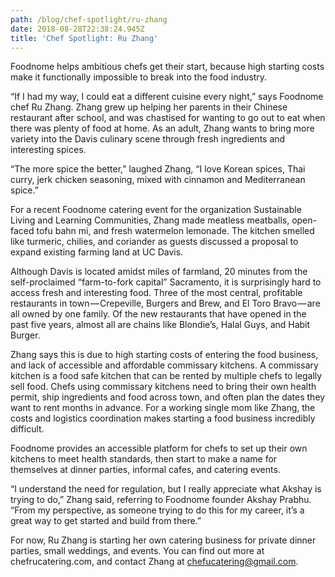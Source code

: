 ```yaml
---
path: /blog/chef-spotlight/ru-zhang
date: 2018-08-28T22:38:24.945Z
title: 'Chef Spotlight: Ru Zhang'
---
```

Foodnome helps ambitious chefs get their start, because high starting costs make it functionally impossible to break into the food industry.

“If I had my way, I could eat a different cuisine every night,” says Foodnome chef Ru Zhang. Zhang grew up helping her parents in their Chinese restaurant after school, and was chastised for wanting to go out to eat when there was plenty of food at home. As an adult, Zhang wants to bring more variety into the Davis culinary scene through fresh ingredients and interesting spices.

“The more spice the better,” laughed Zhang, “I love Korean spices, Thai curry, jerk chicken seasoning, mixed with cinnamon and Mediterranean spice.”

For a recent Foodnome catering event for the organization Sustainable Living and Learning Communities, Zhang made meatless meatballs, open-faced tofu bahn mi, and fresh watermelon lemonade. The kitchen smelled like turmeric, chilies, and coriander as guests discussed a proposal to expand existing farming land at UC Davis.

Although Davis is located amidst miles of farmland, 20 minutes from the self-proclaimed “farm-to-fork capital” Sacramento, it is surprisingly hard to access fresh and interesting food. Three of the most central, profitable restaurants in town — Crepeville, Burgers and Brew, and El Toro Bravo — are all owned by one family. Of the new restaurants that have opened in the past five years, almost all are chains like Blondie’s, Halal Guys, and Habit Burger.

Zhang says this is due to high starting costs of entering the food business, and lack of accessible and affordable commissary kitchens. A commissary kitchen is a food safe kitchen that can be rented by multiple chefs to legally sell food. Chefs using commissary kitchens need to bring their own health permit, ship ingredients and food across town, and often plan the dates they want to rent months in advance. For a working single mom like Zhang, the costs and logistics coordination makes starting a food business incredibly difficult.



Foodnome provides an accessible platform for chefs to set up their own kitchens to meet health standards, then start to make a name for themselves at dinner parties, informal cafes, and catering events.

“I understand the need for regulation, but I really appreciate what Akshay is trying to do,” Zhang said, referring to Foodnome founder Akshay Prabhu. “From my perspective, as someone trying to do this for my career, it’s a great way to get started and build from there.”

For now, Ru Zhang is starting her own catering business for private dinner parties, small weddings, and events. You can find out more at chefrucatering.com, and contact Zhang at chefucatering@gmail.com.
